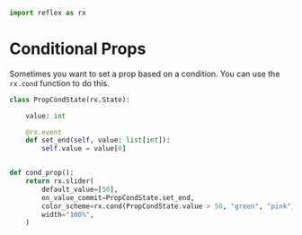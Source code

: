 ```python exec
import reflex as rx
```

# Conditional Props

Sometimes you want to set a prop based on a condition. You can use the `rx.cond` function to do this.

```python demo exec
class PropCondState(rx.State):

    value: int

    @rx.event
    def set_end(self, value: list[int]):
        self.value = value[0]


def cond_prop():
    return rx.slider(
        default_value=[50],
        on_value_commit=PropCondState.set_end,
        color_scheme=rx.cond(PropCondState.value > 50, "green", "pink"),
        width="100%",
    )
```
